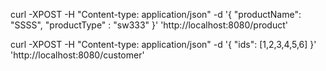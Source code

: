 curl -XPOST -H "Content-type: application/json" -d '{
"productName": "SSSS",
"productType" : "sw333"
}' 'http://localhost:8080/product'

curl -XPOST -H "Content-type: application/json" -d '{
"ids": [1,2,3,4,5,6]
}' 'http://localhost:8080/customer'
